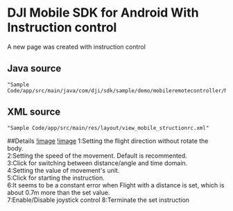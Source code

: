 # DJI Mobile SDK for Android With Instruction control

A new page was created with instruction control
## Java source 	
	"Sample Code/app/src/main/java/com/dji/sdk/sample/demo/mobileremotecontroller/MobileInstructionRemoteControllerView.java"
## XML source	
	"Sample Code/app/src/main/res/layout/view_mobile_structionrc.xml"
##Details
[!image]("READimage/layout1.png")
[!image]("READimage/layout2.png")
1:Setting the flight direction without rotate the body.  
2:Setting the speed of the movement. Default is recommented.  
3:Click for switching between distance/angle and time domain.  
4:Setting the value of movement's unit.  
5:Click for starting the instruction.  
6:It seems to be a constant error when Flight with a distance is set, which is about 0.7m more than the set value.  
7:Enable/Disable joystick control 
8:Terminate the set instruction
